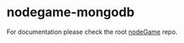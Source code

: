 # nodegame-mongodb

For documentation please check the root [nodeGame](https://github.com/nodeGame/nodegame) repo.
